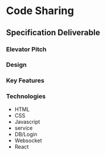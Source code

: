 # Code Sharing

## Specification Deliverable

### Elevator Pitch

### Design

### Key Features

### Technologies
- HTML
- CSS
- Javascript
- service
- DB/Login
- Websocket
- React
